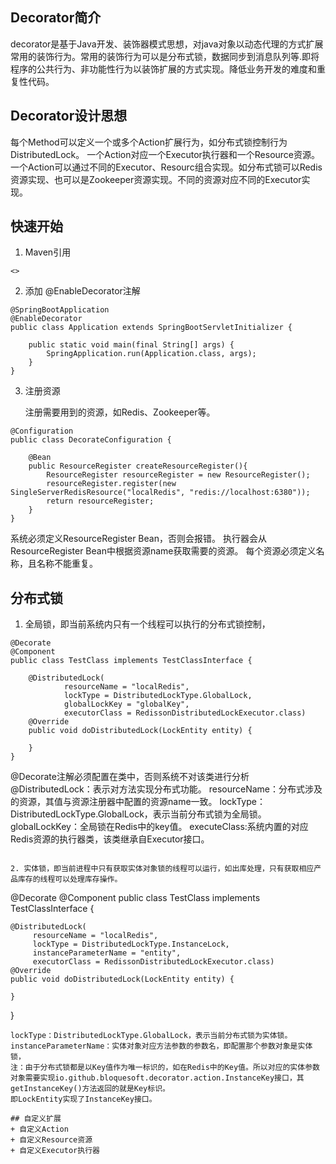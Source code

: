 ## Decorator简介
decorator是基于Java开发、装饰器模式思想，对java对象以动态代理的方式扩展常用的装饰行为。常用的装饰行为可以是分布式锁，数据同步到消息队列等.即将程序的公共行为、非功能性行为以装饰扩展的方式实现。降低业务开发的难度和重复性代码。
## Decorator设计思想
每个Method可以定义一个或多个Action扩展行为，如分布式锁控制行为DistributedLock。
一个Action对应一个Executor执行器和一个Resource资源。一个Action可以通过不同的Executor、Resourc组合实现。如分布式锁可以Redis资源实现、也可以是Zookeeper资源实现。不同的资源对应不同的Executor实现。
## 快速开始
1. Maven引用
~~~
<>
~~~
2. 添加 @EnableDecorator注解
~~~ 
@SpringBootApplication
@EnableDecorator
public class Application extends SpringBootServletInitializer {

    public static void main(final String[] args) {
        SpringApplication.run(Application.class, args);
    }
}
~~~
3. 注册资源

    注册需要用到的资源，如Redis、Zookeeper等。
~~~ 
@Configuration
public class DecorateConfiguration {

    @Bean
    public ResourceRegister createResourceRegister(){
        ResourceRegister resourceRegister = new ResourceRegister();
        resourceRegister.register(new SingleServerRedisResource("localRedis", "redis://localhost:6380"));
        return resourceRegister;
    }
}
~~~ 
系统必须定义ResourceRegister Bean，否则会报错。 
执行器会从ResourceRegister Bean中根据资源name获取需要的资源。
每个资源必须定义名称，且名称不能重复。

## 分布式锁
1. 全局锁，即当前系统内只有一个线程可以执行的分布式锁控制，
~~~ 
@Decorate
@Component
public class TestClass implements TestClassInterface {

    @DistributedLock(
            resourceName = "localRedis",
            lockType = DistributedLockType.GlobalLock,
            globalLockKey = "globalKey",
            executorClass = RedissonDistributedLockExecutor.class)
    @Override
    public void doDistributedLock(LockEntity entity) {

    }
}
~~~
@Decorate注解必须配置在类中，否则系统不对该类进行分析
@DistributedLock：表示对方法实现分布式功能。
resourceName：分布式涉及的资源，其值与资源注册器中配置的资源name一致。
lockType：DistributedLockType.GlobalLock，表示当前分布式锁为全局锁。
globalLockKey：全局锁在Redis中的key值。
executeClass:系统内置的对应Redis资源的执行器类，该类继承自Executor接口。
~~~

2. 实体锁，即当前进程中只有获取实体对象锁的线程可以运行，如出库处理，只有获取相应产品库存的线程可以处理库存操作。
~~~ 
@Decorate
@Component
public class TestClass implements TestClassInterface {

    @DistributedLock(
         resourceName = "localRedis",
         lockType = DistributedLockType.InstanceLock,
         instanceParameterName = "entity",
         executorClass = RedissonDistributedLockExecutor.class)
    @Override
    public void doDistributedLock(LockEntity entity) {

    }
}
~~~
lockType：DistributedLockType.GlobalLock，表示当前分布式锁为实体锁。
instanceParameterName：实体对象对应方法参数的参数名，即配置那个参数对象是实体锁，
注：由于分布式锁都是以Key值作为唯一标识的，如在Redis中的Key值。所以对应的实体参数对象需要实现io.github.bloquesoft.decorator.action.InstanceKey接口，其getInstanceKey()方法返回的就是Key标识。
即LockEntity实现了InstanceKey接口。

## 自定义扩展
+ 自定义Action
+ 自定义Resource资源
+ 自定义Executor执行器

